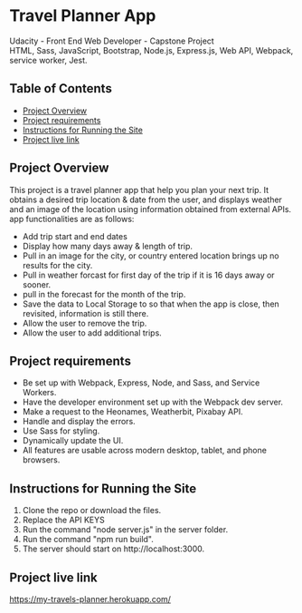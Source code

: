 # Travel Planner App
Udacity - Front End Web Developer - Capstone Project
<br>
HTML, Sass, JavaScript, Bootstrap, Node.js, Express.js, Web API, Webpack, service worker, Jest.

## Table of Contents

* [Project Overview](#Project-Overview)
* [Project requirements](#Project-requirements)
* [Instructions for Running the Site](#Instructions-for-Running-the-Site)
* [Project live link](#Project-live-link)

## Project Overview
This project is a travel planner app that help you plan your next trip. It obtains a desired trip location & date from the user, and displays weather and an image of the location using information obtained from external APIs. app functionalities are as follows: 
- Add trip start and end dates
- Display how many days away & length of trip.
- Pull in an image for the city, or country entered location brings up no results for the city.
- Pull in weather forcast for first day of the trip if it is 16 days away or sooner.
- pull in the forecast for the month of the trip.
- Save the data to Local Storage to so that when the app is close, then revisited, information is still there.
- Allow the user to remove the trip.
- Allow the user to add additional trips.

## Project requirements

- Be set up with Webpack, Express, Node, and Sass, and Service Workers.
- Have the developer environment set up with the Webpack dev server.
- Make a request to the Heonames, Weatherbit, Pixabay API.
- Handle and display the errors.
- Use Sass for styling.
- Dynamically update the UI.
- All features are usable across modern desktop, tablet, and phone browsers.

## Instructions for Running the Site

1. Clone the repo or download the files.
2. Replace the API KEYS
3. Run the command "node server.js" in the server folder. 
4. Run the command "npm run build".
5. The server should start on http://localhost:3000.

## Project live link
https://my-travels-planner.herokuapp.com/